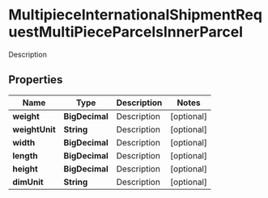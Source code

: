 

# MultipieceInternationalShipmentRequestMultiPieceParcelsInnerParcel

Description

## Properties

| Name | Type | Description | Notes |
|------------ | ------------- | ------------- | -------------|
|**weight** | **BigDecimal** | Description |  [optional] |
|**weightUnit** | **String** | Description |  [optional] |
|**width** | **BigDecimal** | Description |  [optional] |
|**length** | **BigDecimal** | Description |  [optional] |
|**height** | **BigDecimal** | Description |  [optional] |
|**dimUnit** | **String** | Description |  [optional] |



